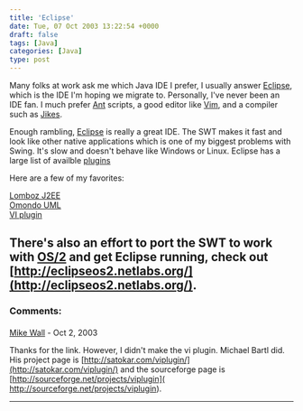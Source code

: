 ```yaml
---
title: 'Eclipse'
date: Tue, 07 Oct 2003 13:22:54 +0000
draft: false
tags: [Java]
categories: [Java]
type: post
---
```


Many folks at work ask me which Java IDE I prefer, I usually answer [Eclipse](http://www.eclipse.org/), which is the IDE I'm hoping we migrate to. Personally, I've never been an IDE fan. I much prefer [Ant](http://ant.apache.org/) scripts, a good editor like [Vim](http://www.vim.org/), and a compiler such as [Jikes](http://oss.software.ibm.com/developerworks/opensource/jikes/).

Enough rambling, [Eclipse](http://www.eclipse.org/) is really a great IDE. The SWT makes it fast and look like other native applications which is one of my biggest problems with Swing. It's slow and doesn't behave like Windows or Linux. Eclipse has a large list of availble [plugins](http://eclipse-plugins.2y.net/eclipse/index.jsp)

Here are a few of my favorites:

[Lomboz J2EE](http://eclipse-plugins.2y.net/eclipse/plugin_details.jsp?id=38)  
[Omondo UML](http://eclipse-plugins.2y.net/eclipse/plugin_details.jsp?id=151)  
[VI plugin](http://www.mjwall.com/node/view/29)  

There's also an effort to port the SWT to work with [OS/2](http://www-3.ibm.com/software/os/warp/) and get Eclipse running, check out [http://eclipseos2.netlabs.org/](http://eclipseos2.netlabs.org/).
---
### Comments:
#### 
[Mike Wall](http://www.mjwall.com "mike@NOSPAMmjwall.com") - <time datetime="2003-10-07 11:54:44">Oct 2, 2003</time>

Thanks for the link. However, I didn't make the vi plugin. Michael Bartl did. His project page is [http://satokar.com/viplugin/](http://satokar.com/viplugin/) and the sourceforge page is [http://sourceforge.net/projects/viplugin]( http://sourceforge.net/projects/viplugin).
<hr />
